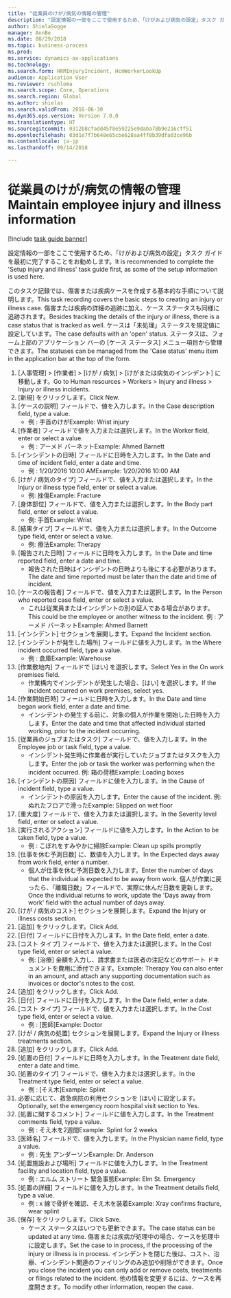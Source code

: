 ```yaml
--- 
title: "従業員のけが/病気の情報の管理"
description: "設定情報の一部をここで使用するため、「けがおよび病気の設定」タスク ガイドを最初に完了することをお勧めします。"
author: ShielaSogge
manager: AnnBe
ms.date: 08/29/2018
ms.topic: business-process
ms.prod: 
ms.service: dynamics-ax-applications
ms.technology: 
ms.search.form: HRMInjuryIncident, HcmWorkerLookUp
audience: Application User
ms.reviewer: rschloma
ms.search.scope: Core, Operations
ms.search.region: Global
ms.author: shielas
ms.search.validFrom: 2016-06-30
ms.dyn365.ops.version: Version 7.0.0
ms.translationtype: HT
ms.sourcegitcommit: 0312b8cfadd45f8e59225e9daba78b9e216cff51
ms.openlocfilehash: 03d1e7f7b648e65cbe628aa4ff8b39dfa03ce96b
ms.contentlocale: ja-jp
ms.lasthandoff: 09/14/2018

---
```

# <a name="maintain-employee-injury-and-illness-information"></a><span data-ttu-id="997c2-103">従業員のけが/病気の情報の管理</span><span class="sxs-lookup"><span data-stu-id="997c2-103">Maintain employee injury and illness information</span></span>

[!include [task guide banner](../../includes/task-guide-banner.md)]

<span data-ttu-id="997c2-104">設定情報の一部をここで使用するため、「けがおよび病気の設定」タスク ガイドを最初に完了することをお勧めします。</span><span class="sxs-lookup"><span data-stu-id="997c2-104">It is recommended to complete the 'Setup injury and illness' task guide first, as some of the setup information is used here.</span></span> 



<span data-ttu-id="997c2-105">このタスク記録では、傷害または疾病ケースを作成する基本的な手順について説明します。</span><span class="sxs-lookup"><span data-stu-id="997c2-105">This task recording covers the basic steps to creating an injury or illness case.</span></span> <span data-ttu-id="997c2-106">傷害または疾病の詳細の追跡に加え、ケース ステータスも同様に追跡されます。</span><span class="sxs-lookup"><span data-stu-id="997c2-106">Besides tracking the details of the injury or illness, there is a case status that is tracked as well.</span></span>  <span data-ttu-id="997c2-107">ケースは「未処理」ステータスを規定値に設定しています。</span><span class="sxs-lookup"><span data-stu-id="997c2-107">The case defaults with an 'open' status.</span></span>  <span data-ttu-id="997c2-108">ステータスは、フォーム上部のアプリケーション バーの [ケース ステータス] メニュー項目から管理できます。</span><span class="sxs-lookup"><span data-stu-id="997c2-108">The statuses can be managed from the 'Case status' menu item in the application bar at the top of the form.</span></span>

1. <span data-ttu-id="997c2-109">[人事管理] > [作業者] > [けが / 病気] > [けがまたは病気のインシデント] に移動します。</span><span class="sxs-lookup"><span data-stu-id="997c2-109">Go to Human resources > Workers > Injury and illness > Injury or illness incidents.</span></span>
2. <span data-ttu-id="997c2-110">[新規] をクリックします。</span><span class="sxs-lookup"><span data-stu-id="997c2-110">Click New.</span></span>
3. <span data-ttu-id="997c2-111">[ケースの説明] フィールドで、値を入力します。</span><span class="sxs-lookup"><span data-stu-id="997c2-111">In the Case description field, type a value.</span></span>
    * <span data-ttu-id="997c2-112">例 : 手首のけが</span><span class="sxs-lookup"><span data-stu-id="997c2-112">Example:  Wrist injury</span></span>  
4. <span data-ttu-id="997c2-113">[作業者] フィールドで値を入力または選択します。</span><span class="sxs-lookup"><span data-stu-id="997c2-113">In the Worker field, enter or select a value.</span></span>
    * <span data-ttu-id="997c2-114">例 : アーメド バーネット</span><span class="sxs-lookup"><span data-stu-id="997c2-114">Example: Ahmed Barnett</span></span>  
5. <span data-ttu-id="997c2-115">[インシデントの日時] フィールドに日時を入力します。</span><span class="sxs-lookup"><span data-stu-id="997c2-115">In the Date and time of incident field, enter a date and time.</span></span>
    * <span data-ttu-id="997c2-116">例 : 1/20/2016 10:00 AM</span><span class="sxs-lookup"><span data-stu-id="997c2-116">Example:  1/20/2016 10:00 AM</span></span>  
6. <span data-ttu-id="997c2-117">[けが / 病気のタイプ] フィールドで、値を入力または選択します。</span><span class="sxs-lookup"><span data-stu-id="997c2-117">In the Injury or illness type field, enter or select a value.</span></span>
    * <span data-ttu-id="997c2-118">例: 挫傷</span><span class="sxs-lookup"><span data-stu-id="997c2-118">Example:  Fracture</span></span>  
7. <span data-ttu-id="997c2-119">[身体部位] フィールドで、値を入力または選択します。</span><span class="sxs-lookup"><span data-stu-id="997c2-119">In the Body part field, enter or select a value.</span></span>
    * <span data-ttu-id="997c2-120">例: 手首</span><span class="sxs-lookup"><span data-stu-id="997c2-120">Example:  Wrist</span></span>  
8. <span data-ttu-id="997c2-121">[結果タイプ] フィールドで、値を入力または選択します。</span><span class="sxs-lookup"><span data-stu-id="997c2-121">In the Outcome type field, enter or select a value.</span></span>
    * <span data-ttu-id="997c2-122">例: 療法</span><span class="sxs-lookup"><span data-stu-id="997c2-122">Example:  Therapy</span></span>  
9. <span data-ttu-id="997c2-123">[報告された日時] フィールドに日時を入力します。</span><span class="sxs-lookup"><span data-stu-id="997c2-123">In the Date and time reported field, enter a date and time.</span></span>
    * <span data-ttu-id="997c2-124">報告された日時はインシデントの日時よりも後にする必要があります。</span><span class="sxs-lookup"><span data-stu-id="997c2-124">The date and time reported must be later than the date and time of incident.</span></span>  
10. <span data-ttu-id="997c2-125">[ケースの報告者] フィールドで、値を入力または選択します。</span><span class="sxs-lookup"><span data-stu-id="997c2-125">In the Person who reported case field, enter or select a value.</span></span>
    * <span data-ttu-id="997c2-126">これは従業員またはインシデントの別の証人である場合があります。</span><span class="sxs-lookup"><span data-stu-id="997c2-126">This could be the employee or another witness to the incident.</span></span>  <span data-ttu-id="997c2-127">例 : アーメド バーネット</span><span class="sxs-lookup"><span data-stu-id="997c2-127">Example: Ahmed Barnett</span></span>  
11. <span data-ttu-id="997c2-128">[インシデント] セクションを展開します。</span><span class="sxs-lookup"><span data-stu-id="997c2-128">Expand the Incident section.</span></span>
12. <span data-ttu-id="997c2-129">[インシデントが発生した場所] フィールドに値を入力します。</span><span class="sxs-lookup"><span data-stu-id="997c2-129">In the Where incident occurred field, type a value.</span></span>
    * <span data-ttu-id="997c2-130">例 : 倉庫</span><span class="sxs-lookup"><span data-stu-id="997c2-130">Example:  Warehouse</span></span>  
13. <span data-ttu-id="997c2-131">[作業敷地内] フィールドで [はい] を選択します。</span><span class="sxs-lookup"><span data-stu-id="997c2-131">Select Yes in the On work premises field.</span></span>
    * <span data-ttu-id="997c2-132">作業構内でインシデントが発生した場合、[はい] を選択します。</span><span class="sxs-lookup"><span data-stu-id="997c2-132">If the incident occurred on work premises, select yes.</span></span>  
14. <span data-ttu-id="997c2-133">[作業開始日時] フィールドに日時を入力します。</span><span class="sxs-lookup"><span data-stu-id="997c2-133">In the Date and time began work field, enter a date and time.</span></span>
    * <span data-ttu-id="997c2-134">インシデントの発生する前に、対象の個人が作業を開始した日時を入力します。</span><span class="sxs-lookup"><span data-stu-id="997c2-134">Enter the date and time that affected individual started working, prior to the incident occurring.</span></span>  
15. <span data-ttu-id="997c2-135">[従業員のジョブまたはタスク] フィールドで、値を入力します。</span><span class="sxs-lookup"><span data-stu-id="997c2-135">In the Employee job or task field, type a value.</span></span>
    * <span data-ttu-id="997c2-136">インシデント発生時に作業者が実行していたジョブまたはタスクを入力します。</span><span class="sxs-lookup"><span data-stu-id="997c2-136">Enter the job or task the worker was performing when the incident occurred.</span></span>  <span data-ttu-id="997c2-137">例: 箱の荷積</span><span class="sxs-lookup"><span data-stu-id="997c2-137">Example:  Loading boxes</span></span>  
16. <span data-ttu-id="997c2-138">[インシデントの原因] フィールドに値を入力します。</span><span class="sxs-lookup"><span data-stu-id="997c2-138">In the Cause of incident field, type a value.</span></span>
    * <span data-ttu-id="997c2-139">インシデントの原因を入力します。</span><span class="sxs-lookup"><span data-stu-id="997c2-139">Enter the cause of the incident.</span></span>  <span data-ttu-id="997c2-140">例: ぬれたフロアで滑った</span><span class="sxs-lookup"><span data-stu-id="997c2-140">Example:  Slipped on wet floor</span></span>  
17. <span data-ttu-id="997c2-141">[重大度] フィールドで、値を入力または選択します。</span><span class="sxs-lookup"><span data-stu-id="997c2-141">In the Severity level field, enter or select a value.</span></span>
18. <span data-ttu-id="997c2-142">[実行されるアクション] フィールドに値を入力します。</span><span class="sxs-lookup"><span data-stu-id="997c2-142">In the Action to be taken field, type a value.</span></span>
    * <span data-ttu-id="997c2-143">例 : こぼれをすみやかに掃除</span><span class="sxs-lookup"><span data-stu-id="997c2-143">Example:  Clean up spills promptly</span></span>  
19. <span data-ttu-id="997c2-144">[仕事を休む予測日数] に、数値を入力します。</span><span class="sxs-lookup"><span data-stu-id="997c2-144">In the Expected days away from work field, enter a number.</span></span>
    * <span data-ttu-id="997c2-145">個人が仕事を休む予測日数を入力します。</span><span class="sxs-lookup"><span data-stu-id="997c2-145">Enter the number of days that the individual is expected to be away from work.</span></span>  <span data-ttu-id="997c2-146">個人が作業に戻ったら、「離職日数」フィールドで、実際に休んだ日数を更新します。</span><span class="sxs-lookup"><span data-stu-id="997c2-146">Once the individual returns to work, update the 'Days away from work' field with the actual number of days away.</span></span>  
20. <span data-ttu-id="997c2-147">[けが / 病気のコスト] セクションを展開します。</span><span class="sxs-lookup"><span data-stu-id="997c2-147">Expand the Injury or illness costs section.</span></span>
21. <span data-ttu-id="997c2-148">[追加] をクリックします。</span><span class="sxs-lookup"><span data-stu-id="997c2-148">Click Add.</span></span>
22. <span data-ttu-id="997c2-149">[日付] フィールドに日付を入力します。</span><span class="sxs-lookup"><span data-stu-id="997c2-149">In the Date field, enter a date.</span></span>
23. <span data-ttu-id="997c2-150">[コスト タイプ] フィールドで、値を入力または選択します。</span><span class="sxs-lookup"><span data-stu-id="997c2-150">In the Cost type field, enter or select a value.</span></span>
    * <span data-ttu-id="997c2-151">例: [治療] 金額を入力し、請求書または医者の注記などのサポート ドキュメントを費用に添付できます。</span><span class="sxs-lookup"><span data-stu-id="997c2-151">Example:  Therapy    You can also enter in an amount, and attach any supporting documentation such as invoices or doctor's notes to the cost.</span></span>  
24. <span data-ttu-id="997c2-152">[追加] をクリックします。</span><span class="sxs-lookup"><span data-stu-id="997c2-152">Click Add.</span></span>
25. <span data-ttu-id="997c2-153">[日付] フィールドに日付を入力します。</span><span class="sxs-lookup"><span data-stu-id="997c2-153">In the Date field, enter a date.</span></span>
26. <span data-ttu-id="997c2-154">[コスト タイプ] フィールドで、値を入力または選択します。</span><span class="sxs-lookup"><span data-stu-id="997c2-154">In the Cost type field, enter or select a value.</span></span>
    * <span data-ttu-id="997c2-155">例 : [医師]</span><span class="sxs-lookup"><span data-stu-id="997c2-155">Example: Doctor</span></span>  
27. <span data-ttu-id="997c2-156">[けが / 病気の処置] セクションを展開します。</span><span class="sxs-lookup"><span data-stu-id="997c2-156">Expand the Injury or illness treatments section.</span></span>
28. <span data-ttu-id="997c2-157">[追加] をクリックします。</span><span class="sxs-lookup"><span data-stu-id="997c2-157">Click Add.</span></span>
29. <span data-ttu-id="997c2-158">[処置の日付] フィールドに日時を入力します。</span><span class="sxs-lookup"><span data-stu-id="997c2-158">In the Treatment date field, enter a date and time.</span></span>
30. <span data-ttu-id="997c2-159">[処置のタイプ] フィールドで、値を入力または選択します。</span><span class="sxs-lookup"><span data-stu-id="997c2-159">In the Treatment type field, enter or select a value.</span></span>
    * <span data-ttu-id="997c2-160">例 : [そえ木]</span><span class="sxs-lookup"><span data-stu-id="997c2-160">Example:  Splint</span></span>  
31. <span data-ttu-id="997c2-161">必要に応じて、救急病院の利用セクションを [はい] に設定します。</span><span class="sxs-lookup"><span data-stu-id="997c2-161">Optionally, set the emergency room hospital visit section to Yes.</span></span>
32. <span data-ttu-id="997c2-162">[処置に関するコメント] フィールドに値を入力します。</span><span class="sxs-lookup"><span data-stu-id="997c2-162">In the Treatment comments field, type a value.</span></span>
    * <span data-ttu-id="997c2-163">例 : そえ木を2週間</span><span class="sxs-lookup"><span data-stu-id="997c2-163">Example:  Splint for 2 weeks</span></span>  
33. <span data-ttu-id="997c2-164">[医師名] フィールドで、値を入力します。</span><span class="sxs-lookup"><span data-stu-id="997c2-164">In the Physician name field, type a value.</span></span>
    * <span data-ttu-id="997c2-165">例 : 先生 アンダーソン</span><span class="sxs-lookup"><span data-stu-id="997c2-165">Example:  Dr. Anderson</span></span>  
34. <span data-ttu-id="997c2-166">[処置施設および場所] フィールドに値を入力します。</span><span class="sxs-lookup"><span data-stu-id="997c2-166">In the Treatment facility and location field, type a value.</span></span>
    * <span data-ttu-id="997c2-167">例 : エルム ストリート 緊急事態</span><span class="sxs-lookup"><span data-stu-id="997c2-167">Example:  Elm St. Emergency</span></span>  
35. <span data-ttu-id="997c2-168">[処置の詳細] フィールドに値を入力します。</span><span class="sxs-lookup"><span data-stu-id="997c2-168">In the Treatment details field, type a value.</span></span>
    * <span data-ttu-id="997c2-169">例 : x 線で骨折を確認、そえ木を装着</span><span class="sxs-lookup"><span data-stu-id="997c2-169">Example:  Xray confirms fracture, wear splint</span></span>  
36. <span data-ttu-id="997c2-170">[保存] をクリックします。</span><span class="sxs-lookup"><span data-stu-id="997c2-170">Click Save.</span></span>
    * <span data-ttu-id="997c2-171">ケース ステータスはいつでも更新できます。</span><span class="sxs-lookup"><span data-stu-id="997c2-171">The case status can be updated at any time.</span></span>  <span data-ttu-id="997c2-172">傷害または疾病が処理中の場合、ケースを処理中に設定します。</span><span class="sxs-lookup"><span data-stu-id="997c2-172">Set the case to in process, if the processing of the injury or illness is in process.</span></span>  <span data-ttu-id="997c2-173">インシデントを閉じた後は、コスト、治療、インシデント関連のファイリングのみ追加や削除ができます。</span><span class="sxs-lookup"><span data-stu-id="997c2-173">Once you close the incident you can only add or remove costs, treatments or filings related to the incident.</span></span>  <span data-ttu-id="997c2-174">他の情報を変更するには、ケースを再度開きます。</span><span class="sxs-lookup"><span data-stu-id="997c2-174">To modify other information, reopen the case.</span></span>  


